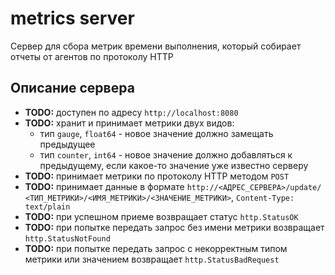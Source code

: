 # metrics server

Сервер для сбора метрик времени выполнения, который собирает отчеты от агентов
по протоколу HTTP

## Описание сервера

- __TODO:__ доступен по адресу `http://localhost:8080`
- __TODO:__ хранит и принимает метрики двух видов:
  - тип `gauge`, `float64` - новое значение должно замещать предыдущее
  - тип `counter`, `int64` - новое значение должно добавляться к предыдущему,
    если какое-то значение уже известно серверу
- __TODO:__ принимает метрики по протоколу HTTP методом `POST`
- __TODO:__ принимает данные в формате `http://<АДРЕС_СЕРВЕРА>/update/`
  `<ТИП_МЕТРИКИ>/<ИМЯ_МЕТРИКИ>/<ЗНАЧЕНИЕ_МЕТРИКИ>`, `Content-Type: text/plain`
- __TODO:__ при успешном приеме возвращает статус `http.StatusOK`
- __TODO:__ при попытке передать запрос без имени метрики возвращает
  `http.StatusNotFound`
- __TODO:__ при попытке передать запрос с некорректным типом метрики или
  значением возвращает `http.StatusBadRequest`